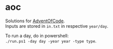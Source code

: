 # aoc

Solutions for [AdventOfCode](https://adventofcode.com/).   
Inputs are stored in `in.txt` in respective `year/day`.  
    
To run a day, do in powershell:   
`./run.ps1 -day day -year year -type type`.
